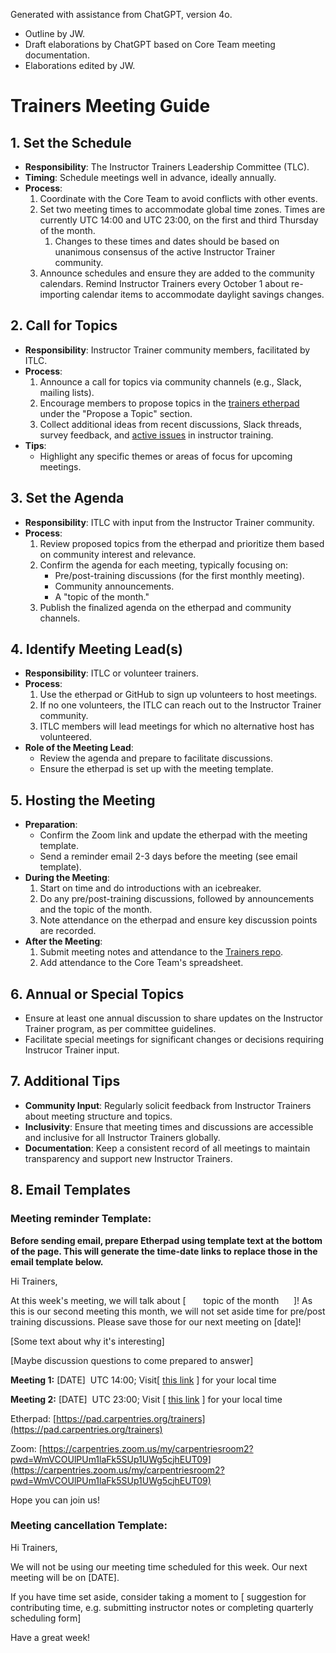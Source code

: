Generated with assistance from ChatGPT, version 4o. 
- Outline by JW.
- Draft elaborations by ChatGPT based on Core Team meeting documentation.
- Elaborations edited by JW.
# Trainers Meeting Guide

## 1. **Set the Schedule**

- **Responsibility**: The Instructor Trainers Leadership Committee (TLC).
- **Timing**: Schedule meetings well in advance, ideally annually.
- **Process**:
    1. Coordinate with the Core Team to avoid conflicts with other events.
    2. Set two meeting times to accommodate global time zones. Times are currently UTC 14:00 and UTC 23:00, on the first and third Thursday of the month. 
	    1. Changes to these times and dates should be based on unanimous consensus of the active Instructor Trainer community.
    3. Announce schedules and ensure they are added to the community calendars. Remind Instructor Trainers every October 1 about re-importing calendar items to accommodate daylight savings changes.

## 2. **Call for Topics**

- **Responsibility**: Instructor Trainer community members, facilitated by ITLC.
- **Process**:
    1. Announce a call for topics via community channels (e.g., Slack, mailing lists).
    2. Encourage members to propose topics in the [trainers etherpad](https://pad.carpentries.org/trainers) under the "Propose a Topic" section.
    3. Collect additional ideas from recent discussions, Slack threads, survey feedback, and [active issues](https://github.com/carpentries/instructor-training/issues) in instructor training.
- **Tips**:
    - Highlight any specific themes or areas of focus for upcoming meetings.

## 3. **Set the Agenda**

- **Responsibility**: ITLC with input from the Instructor Trainer community.
- **Process**:
    1. Review proposed topics from the etherpad and prioritize them based on community interest and relevance.
    2. Confirm the agenda for each meeting, typically focusing on:
        - Pre/post-training discussions (for the first monthly meeting).
        - Community announcements.
        - A "topic of the month."
    3. Publish the finalized agenda on the etherpad and community channels.
      
## 4. **Identify Meeting Lead(s)**

- **Responsibility**: ITLC or volunteer trainers.
- **Process**:
    1. Use the etherpad or GitHub to sign up volunteers to host meetings.
    2. If no one volunteers, the ITLC can reach out to the Instructor Trainer community.
    3. ITLC members will lead meetings for which no alternative host has volunteered.
- **Role of the Meeting Lead**:
    - Review the agenda and prepare to facilitate discussions.
    - Ensure the etherpad is set up with the meeting template.

## 5. **Hosting the Meeting**

- **Preparation**:
    - Confirm the Zoom link and update the etherpad with the meeting template.
    - Send a reminder email 2-3 days before the meeting (see email template).
- **During the Meeting**:
    1. Start on time and do introductions with an icebreaker.
    2. Do any pre/post-training discussions, followed by announcements and the topic of the month.
    4. Note attendance on the etherpad and ensure key discussion points are recorded.
- **After the Meeting**:
    1. Submit meeting notes and attendance to the [Trainers repo](https://github.com/carpentries/trainers/tree/main/minutes).
    2. Add attendance to the Core Team's spreadsheet.

## 6. **Annual or Special Topics**

- Ensure at least one annual discussion to share updates on the Instructor Trainer program, as per committee guidelines.
- Facilitate special meetings for significant changes or decisions requiring Instrucor Trainer input.

## 7. **Additional Tips**

- **Community Input**: Regularly solicit feedback from Instructor Trainers about meeting structure and topics.
- **Inclusivity**: Ensure that meeting times and discussions are accessible and inclusive for all Instructor Trainers globally.
- **Documentation**: Keep a consistent record of all meetings to maintain transparency and support new Instructor Trainers.

## 8. **Email Templates**

### Meeting reminder Template:

**Before sending email, prepare Etherpad using template text at the bottom of the page. This will generate the time-date links to replace those in the email template below.**

Hi Trainers,

At this week's meeting, we will talk about [       topic of the month      ]! As this is our second meeting this month, we will not set aside time for pre/post training discussions. Please save those for our next meeting on [date]!

[Some text about why it's interesting]

[Maybe discussion questions to come prepared to answer]

**Meeting 1:** [DATE]  UTC 14:00; Visit[ [](https://www.timeanddate.com/worldclock/fixedtime.html?iso=20210903T14)[this link](https://www.timeanddate.com/worldclock/fixedtime.html?iso=20210903T14) ] for your local time

**Meeting 2:** [DATE]  UTC 23:00; Visit [ [](https://www.timeanddate.com/worldclock/fixedtime.html?iso=20210903T23)[this link](https://www.timeanddate.com/worldclock/fixedtime.html?iso=20210903T23) ] for your local time

Etherpad: [](https://pad.carpentries.org/trainers)[https://pad.carpentries.org/trainers](https://pad.carpentries.org/trainers)

Zoom: [](https://carpentries.zoom.us/my/carpentriesroom2?pwd=WmVCOUlPUm1laFk5SUp1UWg5cjhEUT09)[https://carpentries.zoom.us/my/carpentriesroom2?pwd=WmVCOUlPUm1laFk5SUp1UWg5cjhEUT09](https://carpentries.zoom.us/my/carpentriesroom2?pwd=WmVCOUlPUm1laFk5SUp1UWg5cjhEUT09)

Hope you can join us!

### Meeting cancellation Template:

Hi Trainers,

We will not be using our meeting time scheduled for this week. Our next meeting will be on [DATE].

If you have time set aside, consider taking a moment to [ suggestion for contributing time, e.g. submitting instructor notes or completing quarterly scheduling form]

Have a great week!
